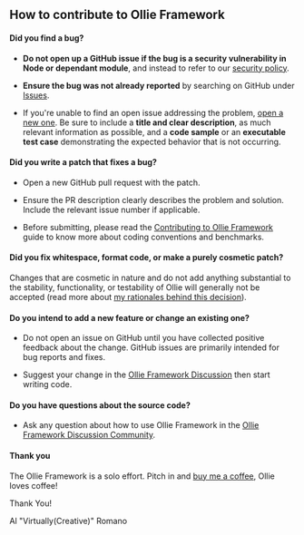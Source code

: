 ## How to contribute to Ollie Framework

#### **Did you find a bug?**

* **Do not open up a GitHub issue if the bug is a security vulnerability
  in Node or dependant module**, and instead to refer to our [security policy](https://virtuallycreative.ca/opensource-security/).

* **Ensure the bug was not already reported** by searching on GitHub under [Issues](https://github.com/VirtuallyCreative/ollie-ui/issues).

* If you're unable to find an open issue addressing the problem, [open a new one](https://github.com/VirtuallyCreative/ollie-ui/issues/new). Be sure to include a **title and clear description**, as much relevant information as possible, and a **code sample** or an **executable test case** demonstrating the expected behavior that is not occurring.

#### **Did you write a patch that fixes a bug?**

* Open a new GitHub pull request with the patch.

* Ensure the PR description clearly describes the problem and solution. Include the relevant issue number if applicable.

* Before submitting, please read the [Contributing to Ollie Framework](https://spectrum.chat/ollie-framework) guide to know more about coding conventions and benchmarks.

#### **Did you fix whitespace, format code, or make a purely cosmetic patch?**

Changes that are cosmetic in nature and do not add anything substantial to the stability, functionality, or testability of Ollie will generally not be accepted (read more about [my rationales behind this decision](https://spectrum.chat/ollie-framework#cosmetics)).

#### **Do you intend to add a new feature or change an existing one?**

* Do not open an issue on GitHub until you have collected positive feedback about the change. GitHub issues are primarily intended for bug reports and fixes.

* Suggest your change in the [Ollie Framework Discussion](https://spectrum.chat/ollie-framework) then start writing code.

#### **Do you have questions about the source code?**

* Ask any question about how to use Ollie Framework in the [Ollie Framework Discussion Community](https://spectrum.chat/ollie-framework).

#### Thank you

The Ollie Framework is a solo effort.
Pitch in and [buy me a coffee](https://www.patreon.com/preview/2c04ab8f423140269d46d535e6bb7134), Ollie loves coffee!

Thank You!

Al "Virtually(Creative)" Romano
